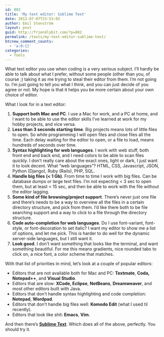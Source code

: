 ```yaml
---
id: 882
title: 'My text editor: Sublime Text'
date: 2012-07-07T23:53:03
author: Emil Stenström
layout: post
guid: http://friendlybit.com/?p=882
permalink: /tools/my-text-editor-sublime-text/
btcnew_comment_counts:
  - 'a:0:{}'
categories:
  - Tools
---
```

What text editor you use when coding is a very serious subject. I&#8217;ll hardly be able to talk about what I prefer, without some people (other than you, of course ;) taking it as me trying to steal their editor from them. I&#8217;m not going to. I&#8217;m just going to tell you what I think, and you can just decide of you agree or not. My hope is that it helps you be more certain about your own choice of editor.

What I look for in a text editor:

  1. **Support both Mac and PC**. I use a Mac for work, and a PC at home, and I want to be able to use the editor skills I&#8217;ve learned at work for my hobby projects, and vice versa.
  2. **Less than 3 seconds starting time**. Big projects means lots of little files to open. So while programming I will open files and close files all the time. Each delay waiting for the editor to open, or a file to load, means hundreds of seconds over time.
  3. **Syntax highlighting for web languages**. I work with web stuff, both front end and back end, and I need colors to be able to scan files quickly. I don&#8217;t really care about the exact ones, light or dark, I just want it to look decent. What &#8220;web languages&#8221;? HTML, CSS, Javascript, JSON, Python (Django), Ruby (Rails), PHP, SQL.
  4. **Handle big files** **(< 1 Gb)**. From time to time I work with big files. Can be database dumps or large text files. I&#8217;m not expecting < 3 sec to open them, but at least < 15 sec, and then be able to work with the file without the editor lagging.
  5. **Some kind of file browsing/project support**. There&#8217;s never just one file and there&#8217;s needs to be a way to overview all the files in a certain directory structure, and pick from them. I&#8217;d like there both to be file searching support and a way to click to a file through the directory structure.
  6. **Code auto-completion for web languages**. Do I use font-variant, font-style, or font-decoration to set italic? I want my editor to show me a list of options, and let me pick. This is harder to do well for the dynamic server-side languages, but I still want it.
  7. **Look good**. I don&#8217;t want something that looks like the terminal, and want something beautiful. For me this means gradients, nice rounded tabs to click on, a nice font, a color scheme that matches.

With that list of priorities in mind, let&#8217;s look at a couple of popular editors:

  * Editors that are not available both for Mac and PC: **Textmate**, **Coda,** **Notepad++**, and **Visual Studio**.
  * Editors that are slow: **XCode, Eclipse**, **NetBeans**, **Dreamweaver**, and most other editors built with Java.
  * Editors that don&#8217;t handle syntax highlighting and code completion: **Notepad**, **Wordpad**.
  * Editors that don&#8217;t handle big files well: **Komodo Edit** (what I used til recently).
  * Editors that look like shit: **Emacs**, **Vim**.

And then there&#8217;s [**Sublime Text**](http://www.sublimetext.com/). Which does all of the above, perfectly. You should try it.

&nbsp;

